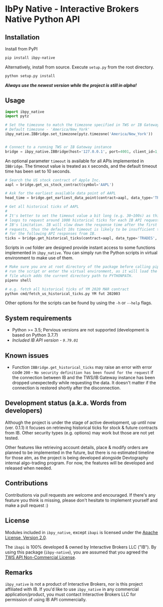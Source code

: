 # IbPy Native - Interactive Brokers Native Python API

## Installation
Install from PyPI
```sh
pip install ibpy-native
```

Alternatively, install from source. Execute `setup.py` from the root directory.
```sh
python setup.py install
```

__*Always use the newest version while the project is still in alpha!*__

## Usage
```python
import ibpy_native
import pytz

# Set the timezone to match the timezone specified in TWS or IB Gateway when login
# Default timezone - 'America/New_York'
ibpy_native.IBBridge.set_timezone(pytz.timezone('America/New_York'))


# Connect to a running TWS or IB Gateway instance
bridge = ibpy_native.IBBridge(host='127.0.0.1', port=4001, client_id=1, auto_conn=True)
```

An optional parameter `timeout` is available for all APIs implemented in 
`IBBridge`. The timeout value is treated as `X` seconds, and the default timeout 
time has been set to 10 seconds.

```python
# Search the US stock contract of Apple Inc.
aapl = bridge.get_us_stock_contract(symbol='AAPL')

# Ask for the earliest available data point of AAPL
head_time = bridge.get_earliest_data_point(contract=aapl, data_type='TRADES')

# Get all historical ticks of AAPL
#
# It's better to set the timeout value a bit long (e.g. 30~100s) as this API 
# loops to request around 1000 historical ticks for each IB API request due to 
# IB's limitation. IB will slow down the response time after the first 10~20 
# requests, thus the default 10s timeout is likely to be insufficient to wait 
# for the following API responses from IB.
ticks = bridge.get_historical_ticks(contract=aapl, data_type='TRADES', timeout=100)
```

Scripts in `cmd` folder are designed provide instant access to some functions 
implemented in `ibpy_native`. You can simply run the Python scripts in virtual 
environment to make use of them.
```sh
# Make sure you are at root directory of the package before calling pipenv to 
# run the script or enter the virtual environment, as it will load the .env 
# file which adds the current directory path to PYTHONPATH.
pipenv shell

# e.g. fetch all historical ticks of YM 2020 MAR contract
python cmd/fetch_us_historical_ticks.py YM fut 202003
```
Other options for the scripts can be found by using the `-h` or `--help` flags.

## System requirements
- Python >= 3.5; Pervious versions are not supported (development is based on 
Python 3.7.7)
- _Included IB API version - `9.79.01`_

## Known issues
- Function `IBBridge.get_historical_ticks` may raise an error with error code 
`200` - `No security definition has been found for the request` if the 
connection between IB and the TWS/IB Gateway instance has been dropped 
unexpectedly while requesting the data. It doesn't matter if the connection is 
restored shortly after the disconnection.

## Development status (a.k.a. Words from developers)
Although the project is under the stage of active development, up until now
(ver. 0.1.1) it focuses on retrieving historical ticks for stock & future
contracts from IB. Other security types (e.g. options) may work but those are
not yet tested.

Other features like retrieving account details, place & modify orders are
planned to be implemented in the future, but there is no estimated timeline for 
those atm, as the project is being developed alongside Devtography internal 
algo-trading program. For now, the features will be developed and released when 
needed.

## Contributions
Contributions via pull requests are welcome and encouraged. If there's any 
feature you think is missing, please don't hesitate to implement yourself and 
make a pull request :)

## License
Modules included in `ibpy_native`, except `ibapi` is licensed under the 
[Apache License, Version 2.0](LICENSE.md).

The `ibapi` is 100% developed & owned by Interactive Brokers LLC ("IB"). By 
using this package (`ibpy-native`), you are assumed that you agreed the 
[TWS API Non-Commercial License].

## Remarks
`ibpy_native` is not a product of Interactive Brokers, nor is this project 
affiliated with IB. If you'd like to use `ibpy_native` in any commercial 
application/product, you must contact Interactive Brokers LLC for permission 
of using IB API commercially.

[TWS API Non-Commercial License]: https://interactivebrokers.github.io/index.html
